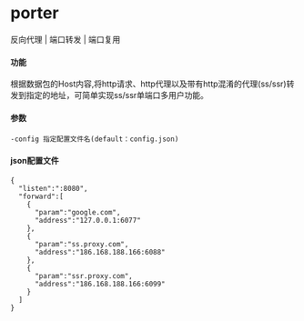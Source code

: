 # porter
反向代理 | 端口转发 | 端口复用

#### 功能
根据数据包的Host内容,将http请求、http代理以及带有http混淆的代理(ss/ssr)转发到指定的地址，可简单实现ss/ssr单端口多用户功能。

#### 参数
```
-config 指定配置文件名(default：config.json)
```

#### json配置文件

```
{
  "listen":":8080",
  "forward":[
    {
      "param":"google.com",
      "address":"127.0.0.1:6077"
    },
    {
      "param":"ss.proxy.com",
      "address":"186.168.188.166:6088"
    },
    {
      "param":"ssr.proxy.com",
      "address":"186.168.188.166:6099"
    }
  ]
}
```
